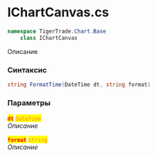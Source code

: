 
# IChartCanvas.cs
```csharp
namespace TigerTrade.Chart.Base  
    class IChartCanvas
```

Описание

### Синтаксис
```csharp
string FormatTime(DateTime dt, string format)
```

### Параметры  
<mark style="color:red;">**`dt`**</mark> <mark style="color:coral;">`DateTime`</mark>  
 *Описание*  
  
<mark style="color:red;">**`format`**</mark> <mark style="color:coral;">`string`</mark>  
 *Описание*  
  

                    
                    